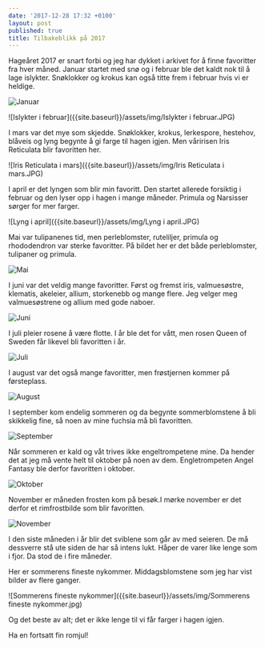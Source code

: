 ```yaml
---
date: '2017-12-28 17:32 +0100'
layout: post
published: true
title: Tilbakeblikk på 2017
---
```


Hageåret 2017 er snart forbi og jeg har dykket i arkivet for å finne favoritter fra hver måned. Januar startet med snø og i februar ble det kaldt nok til å lage islykter. Snøklokker og  krokus kan også titte frem i februar hvis vi er heldige.

![Januar]({{site.baseurl}}/assets/img/Januar.JPG)

![Islykter i februar]({{site.baseurl}}/assets/img/Islykter i februar.JPG)

<!--more-->

I mars var det mye som skjedde. Snøklokker, krokus, lerkespore, hestehov, blåveis og lyng begynte  å gi farge til hagen igjen. Men våririsen Iris Reticulata blir favoritten her. 

![Iris Reticulata i mars]({{site.baseurl}}/assets/img/Iris Reticulata i mars.JPG)

I april er det lyngen som blir min favoritt. Den startet allerede forsiktig i februar og den lyser opp i hagen i mange måneder. Primula og Narsisser sørger for mer farger.

![Lyng i april]({{site.baseurl}}/assets/img/Lyng i april.JPG)

Mai var tulipanenes tid, men perleblomster, ruteliljer, primula og rhododendron var sterke favoritter. På bildet her er det både perleblomster, tulipaner og primula.

![Mai]({{site.baseurl}}/assets/img/Mai.JPG)

I juni var det veldig mange favoritter. Først og fremst iris, valmuesøstre, klematis, akeleier, allium, storkenebb og mange flere. Jeg velger meg valmuesøstrene og allium med gode naboer.

![Juni]({{site.baseurl}}/assets/img/Juni.JPG)

I juli pleier rosene å være flotte. I år ble det for vått, men rosen Queen of Sweden får likevel bli favoritten i år.

![Juli]({{site.baseurl}}/assets/img/Juli.JPG)

I august var det også mange favoritter, men frøstjernen kommer på førsteplass.

![August]({{site.baseurl}}/assets/img/August.JPG)

I september kom endelig sommeren og da begynte sommerblomstene å bli skikkelig fine, så noen av mine fuchsia må bli favoritten.

![September]({{site.baseurl}}/assets/img/September.JPG)

Når sommeren er kald og våt trives ikke engeltrompetene mine. Da hender det at jeg må vente helt til oktober på noen av dem. Engletrompeten Angel Fantasy ble derfor favoritten i oktober.

![Oktober]({{site.baseurl}}/assets/img/Oktober.JPG)

November er måneden frosten kom på besøk.I mørke november er det derfor et rimfrostbilde som blir favoritten.

![November]({{site.baseurl}}/assets/img/November.JPG)

I den siste måneden i år blir det sviblene som går av med seieren. De må dessverre stå ute siden de har så intens lukt. Håper de varer like lenge som i fjor. Da stod de i fire måneder. 

Her er sommerens fineste nykommer. Middagsblomstene som jeg har vist bilder av flere ganger.

![Sommerens fineste nykommer]({{site.baseurl}}/assets/img/Sommerens fineste nykommer.jpg)

 Og det beste av alt; det er ikke lenge til vi får farger i hagen igjen.
 
 Ha en fortsatt fin romjul!



